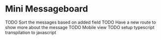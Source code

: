 # Mini Messageboard

TODO Sort the messages based on added field
TODO Have a new route to show more about the message
TODO Mobile view
TODO setup typescript transpilation to javascript
